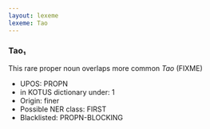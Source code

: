 ```yaml
---
layout: lexeme
lexeme: Tao
---
```


###  Tao₁

This rare proper noun overlaps more common *Tao* (FIXME)
* UPOS:  PROPN
* in KOTUS dictionary under:  1
* Origin:  finer
* Possible NER class:  FIRST
* Blacklisted:  PROPN-BLOCKING

